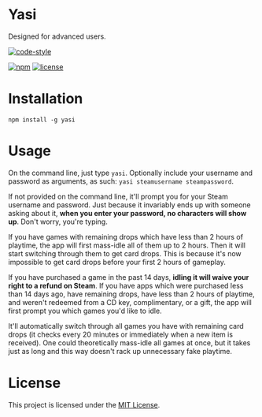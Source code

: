 # Yasi

Designed for advanced users.

[![code-style](https://cdn.rawgit.com/feross/standard/master/badge.svg)](http://standardjs.com)

[![npm](https://img.shields.io/npm/v/yasi.svg?style=flat-square)](https://www.npmjs.com/package/yasi) [![license](https://img.shields.io/npm/l/yasi.svg?style=flat-square)](LICENSE)


# Installation

```
npm install -g yasi
```

# Usage

On the command line, just type `yasi`. Optionally include your username and password as arguments, as such: `yasi steamusername steampassword`.

If not provided on the command line, it'll prompt you for your Steam username and password. Just because it invariably ends up with someone asking about it, **when you enter your password, no characters will show up**. Don't worry, you're typing.

If you have games with remaining drops which have less than 2 hours of playtime, the app will first mass-idle all of them up to 2 hours. Then it will start switching through them to get card drops. This is because it's now impossible to get card drops before your first 2 hours of gameplay.

If you have purchased a game in the past 14 days, **idling it will waive your right to a refund on Steam**. If you have apps which were purchased less than 14 days ago, have remaining drops, have less than 2 hours of playtime, and weren't redeemed from a CD key, complimentary, or a gift, the app will first prompt you which games you'd like to idle.

It'll automatically switch through all games you have with remaining card drops (it checks every 20 minutes or immediately when a new item is received). One could theoretically mass-idle all games at once, but it takes just as long and this way doesn't rack up unnecessary fake playtime.


# License

This project is licensed under the [MIT License](LICENSE).
